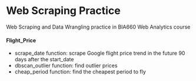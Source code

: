 # Web Scraping Practice

Web Scraping and Data Wrangling practice in BIA660 Web Analytics course

#### Flight_Price
- scrape_date function: scrape Google flight price trend in the future 90 days after the start_date
- dbscan_outlier function: find outlier prices
- cheap_period function: find the cheapest period to fly
